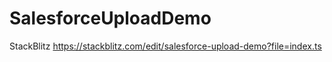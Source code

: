 # SalesforceUploadDemo

StackBlitz https://stackblitz.com/edit/salesforce-upload-demo?file=index.ts
